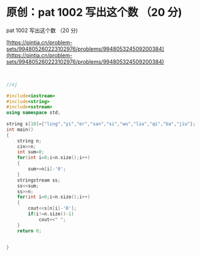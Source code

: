 # 原创：pat 1002 写出这个数 （20 分)

pat 1002 写出这个数 （20 分)

[https://pintia.cn/problem-sets/994805260223102976/problems/994805324509200384](https://pintia.cn/problem-sets/994805260223102976/problems/994805324509200384)

 
```c++
//oj
 
#include<iostream>
#include<string>
#include<sstream>
using namespace std;
 
string s[10]={"ling","yi","er","san","si","wu","liu","qi","ba","jiu"};
int main()
{
	string n;
	cin>>n;
	int sum=0;
	for(int i=0;i<n.size();i++)
	{
		sum+=n[i]-'0';
	}
	stringstream ss;
	ss<<sum;
	ss>>n;
	for(int i=0;i<n.size();i++)
	{
		cout<<s[n[i]-'0'];
		if(i!=n.size()-1)
			cout<<" ";
	}
	return 0;
		
		
}
```
 
